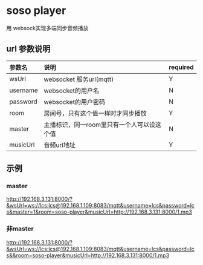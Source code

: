 # soso player

用 websock实现多端同步音频播放

## url 参数说明

| 参数名   | 说明                                       | required |
| :------- | :----------------------------------------- | :------- |
| wsUrl    | websocket 服务url(mqtt)                    | Y        |
| username | websocket的用户名                          | N        |
| password | websocket的用户密码                        | N        |
| room     | 房间号，只有这个值一样时才同步播放         | Y        |
| master   | 主播标识，同一room里只有一个人可以设这个值 | N        |
| musicUrl | 音频url地址                                | Y        |

## 示例

### master

http://192.168.3.131:8000/?&wsUrl=ws://lcs:lcs@192.168.1.109:8083/mqtt&username=lcs&password=lcs&master=1&room=soso-player&musicUrl=http://192.168.3.131:8000/1.mp3

### 非master

http://192.168.3.131:8000/?&wsUrl=ws://lcs:lcs@192.168.1.109:8083/mqtt&username=lcs&password=lcs&&room=soso-player&musicUrl=http://192.168.3.131:8000/1.mp3
